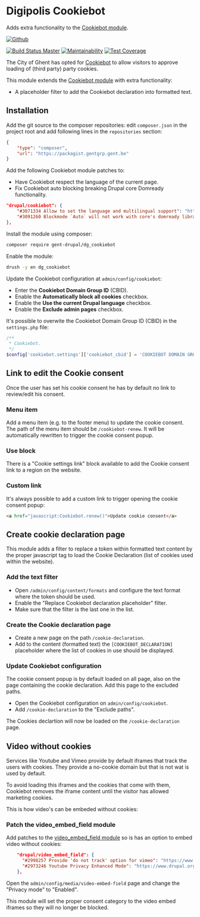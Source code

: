 # Digipolis Cookiebot

Adds extra functionality to the [Cookiebot module].

[![Github][github-badge]][github-link]

[![Build Status Master][travis-badge]][travis-link]
[![Maintainability][codeclimate-maint-badge]][codeclimate-maint-link]
[![Test Coverage][codeclimate-cover-badge]][codeclimate-cover-link]

The City of Ghent has opted for [Cookiebot] to allow visitors to approve loading
of (third party) party cookies.

This module extends the [Cookiebot module] with extra functionality:

* A placeholder filter to add the Cookiebot declaration into formatted text.

## Installation

Add the git source to the composer repositories: edit `composer.json` in the
project root and add following lines in the `repositories` section:

```json
{
    "type": "composer",
    "url": "https://packagist.gentgrp.gent.be"
}
```

Add the following Cookiebot module patches to:

- Have Cookiebot respect the language of the current page.
- Fix Cookiebot auto blocking breaking Drupal core Domready functionality.

```json
"drupal/cookiebot": {
    "#3071334 Allow to set the language and multilingual support": "https://www.drupal.org/files/issues/2019-10-29/cookiebot-allow_to_set_the_language-3071334-8.patch",
    "#3091260 Blockmode `Auto` will not work with core's domready library": "https://www.drupal.org/files/issues/2020-01-29/cookiebot-attach_behaviors-3091260-30.patch"
},
```

Install the module using composer:

```bash
composer require gent-drupal/dg_cookiebot
```

Enable the module:

```bash
drush -y en dg_cookiebot
```

Update the Cookiebot configuration at `admin/config/cookiebot`:

* Enter the **Cookiebot Domain Group ID** (CBID).
* Enable the **Automatically block all cookies** checkbox.
* Enable the **Use the current Drupal language** checkbox.
* Enable the **Exclude admin pages** checkbox.

It's possible to overwite the Cookiebot Domain Group ID (CBID) in the
`settings.php` file:

```php
/**
 * Cookiebot.
 */
$config['cookiebot.settings']['cookiebot_cbid'] = 'COOKIEBOT DOMAIN GROUP ID';
```

## Link to edit the Cookie consent

Once the user has set his cookie consent he has by default no link to
review/edit his consent.

### Menu item

Add a menu item (e.g. to the footer menu) to update the cookie consent. The path
of the menu item should be `/cookiebot-renew`. It will be automatically
rewritten to trigger the cookie consent popup.

### Use block

There is a "Cookie settings link" block available to add the Cookie consent link
to a region on the website.

### Custom link

It's always possible to add a custom link to trigger opening the cookie consent
popup:

```html
<a href="javascript:Cookiebot.renew()">Update cookie consent</a>
```

## Create cookie declaration page

This module adds a filter to replace a token within formatted text content by
the proper javascript tag to load the Cookie Declaration (list of cookies used
within the website).

### Add the text filter

* Open `/admin/config/content/formats` and configure the text format where the
  token should be used.
* Enable the "Replace Cookiebot declaration placeholder" filter.
* Make sure that the filter is the last one in the list.

### Create the Cookie declaration page

* Create a new page on the path `/cookie-declaration`.
* Add to the content (formatted text) the `[COOKIEBOT_DECLARATION]` placeholder
  where the list of cookies in use should be displayed.

### Update Cookiebot configuration

The cookie consent popup is by default loaded on all page, also on the page
containing the cookie declaration. Add this page to the excluded paths.

* Open the Cookiebot configuration on `admin/config/cookiebot`.
* Add `/cookie-declaration` to the "Exclude paths".

The Cookies declartion will now be loaded on the `/cookie-declaration` page.

## Video without cookies

Services like Youtube and Vimeo provide by default iframes that track the users
with cookies. They provide a no-cookie domain but that is not wat is used by
default.

To avoid loading this iframes and the cookies that come with them, Cookiebot
removes the iframe content until the visitor has allowed marketing cookies.

This is how video's can be embeded without cookies:

### Patch the video_embed_field module

Add patches to the [video_embed_field module] so is has an option to embed video
without cookies:

```json
    "drupal/video_embed_field": {
      "#2998257 Provide 'do not track' option for vimeo": "https://www.drupal.org/files/issues/2019-02-18/video_embed_field_2998257_5.patch",
      "#2973246 Youtube Privacy Enhanced Mode": "https://www.drupal.org/files/issues/2019-06-08/video_embed_field_youtube_nocookie_2973246_41.patch"
    },
```

Open the `admin/config/media/video-embed-field` page and change the "Privacy
mode" to "Enabled".

This module will set the proper consent category to the video embed iframes so
they will no longer be blocked.

[Cookiebot]: https://www.cookiebot.com/
[Cookiebot module]: https://www.drupal.org/project/cookiebot
[video_embed_field module]: https://www.drupal.org/project/video_embed_field

[link-drupal]: https://www.drupal.org/project/drupal
[link-package]: https://github.com/digipolisgent/php_package_dg-flanders-basicregisters

[github-badge]: https://img.shields.io/badge/github-DigipolisGent_Cookiebot-blue.svg?logo=github
[github-link]: https://github.com/digipolisgent/drupal_module_dg-cookiebot

[travis-badge]: https://travis-ci.com/digipolisgent/drupal_module_dg-cookiebot.svg?token=anXPs46DEwgxP8RmJPAJ&branch=1.x "Travis build master"
[travis-link]: https://travis-ci.com/digipolisgent/drupal_module_dg-cookiebot/branches

[codeclimate-maint-badge]: https://api.codeclimate.com/v1/badges/5f2e8b272e71e2143b93/maintainability
[codeclimate-maint-link]: https://codeclimate.com/repos/5e6242ba0a957401b6012c05/maintainability
[codeclimate-cover-badge]: https://api.codeclimate.com/v1/badges/5f2e8b272e71e2143b93/test_coverage
[codeclimate-cover-link]: https://codeclimate.com/repos/5e6242ba0a957401b6012c05/test_coverage

